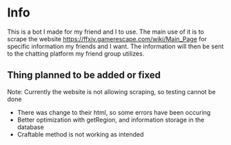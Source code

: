 # Info

This is a bot I made for my friend and I to use. The main use of it is to scrape the website https://ffxiv.gamerescape.com/wiki/Main_Page for specific information my friends and I want. The information will then be sent to the chatting platform my friend group utilizes.

## Thing planned to be added or fixed

Note: Currently the website is not allowing scraping, so testing cannot be done

* There was change to their html, so some errors have been occuring
* Better optimization with getRegion, and information storage in the database
* Craftable method is not working as intended
